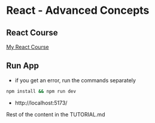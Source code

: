 # React - Advanced Concepts

## React Course

[My React Course](https://www.udemy.com/course/react-tutorial-and-projects-course/?referralCode=FEE6A921AF07E2563CEF)


## Run App

- if you get an error, run the commands separately

```sh
npm install && npm run dev
```

- http://localhost:5173/

Rest of the content in the TUTORIAL.md

